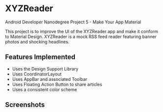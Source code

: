 # XYZReader

Android Developer Nanodegree Project 5 - Make Your App Material

This project is to improve the UI of the XYZReader app and make it conform to Material Design. XYZReader is a mock RSS feed reader featuring banner photos and shocking headlines. 

## Features Implemented
* Uses the Design Support Library
* Uses CoordinatorLayout
* Uses AppBar and associated Toolbar
* Uses Floating Action Button to share articles
* Uses a consistent color scheme

## Screenshots
